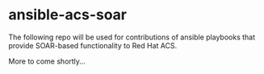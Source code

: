 # ansible-acs-soar

The following repo will be used for contributions of ansible playbooks that provide SOAR-based functionality to Red Hat ACS.

More to come shortly... 
